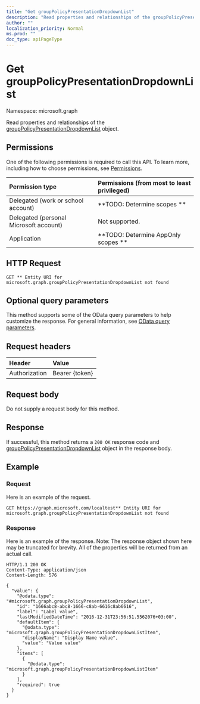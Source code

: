 ```yaml
---
title: "Get groupPolicyPresentationDropdownList"
description: "Read properties and relationships of the groupPolicyPresentationDropdownList object."
author: ""
localization_priority: Normal
ms.prod: ""
doc_type: apiPageType
---
```


# Get groupPolicyPresentationDropdownList

Namespace: microsoft.graph

Read properties and relationships of the [groupPolicyPresentationDropdownList](../resources/grouppolicypresentationdropdownlist.md) object.

## Permissions
One of the following permissions is required to call this API. To learn more, including how to choose permissions, see [Permissions](/concepts/permissions-reference.md).

|Permission type|Permissions (from most to least privileged)|
|:---|:---|
|Delegated (work or school account)|**TODO: Determine scopes **|
|Delegated (personal Microsoft account)|Not supported.|
|Application|**TODO: Determine AppOnly scopes **|

## HTTP Request
<!-- {
  "blockType": "ignored"
}
-->
``` http
GET ** Entity URI for microsoft.graph.groupPolicyPresentationDropdownList not found
```

## Optional query parameters
This method supports some of the OData query parameters to help customize the response. For general information, see [OData query parameters](/graph/query-parameters).

## Request headers
|Header|Value|
|:---|:---|
|Authorization|Bearer {token}|

## Request body
Do not supply a request body for this method.

## Response
If successful, this method returns a `200 OK` response code and [groupPolicyPresentationDropdownList](../resources/grouppolicypresentationdropdownlist.md) object in the response body.

## Example

### Request
Here is an example of the request.
<!-- {
  "blockType": "request",
  "name": "get_grouppolicypresentationdropdownlist"
}
-->
``` http
GET https://graph.microsoft.com/localtest** Entity URI for microsoft.graph.groupPolicyPresentationDropdownList not found
```

### Response
Here is an example of the response. Note: The response object shown here may be truncated for brevity. All of the properties will be returned from an actual call.
<!-- {
  "blockType": "response",
  "truncated": true,
  "@odata.type": "microsoft.graph.groupPolicyPresentationDropdownList"
}
-->
``` http
HTTP/1.1 200 OK
Content-Type: application/json
Content-Length: 576

{
  "value": {
    "@odata.type": "#microsoft.graph.groupPolicyPresentationDropdownList",
    "id": "1666abc8-abc8-1666-c8ab-6616c8ab6616",
    "label": "Label value",
    "lastModifiedDateTime": "2016-12-31T23:56:51.5562076+03:00",
    "defaultItem": {
      "@odata.type": "microsoft.graph.groupPolicyPresentationDropdownListItem",
      "displayName": "Display Name value",
      "value": "Value value"
    },
    "items": [
      {
        "@odata.type": "microsoft.graph.groupPolicyPresentationDropdownListItem"
      }
    ],
    "required": true
  }
}
```

